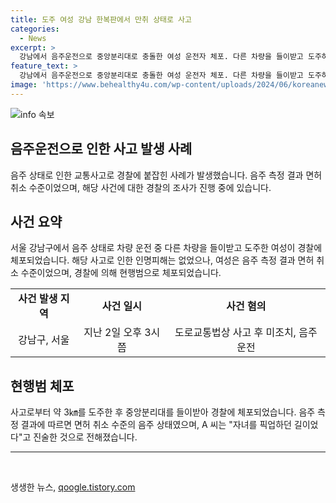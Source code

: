 ```yaml
---
title: 도주 여성 강남 한복판에서 만취 상태로 사고
categories:
  - News
excerpt: >
  강남에서 음주운전으로 중앙분리대로 충돌한 여성 운전자 체포. 다른 차량을 들이받고 도주하던 중 경찰에 체포된 A씨. 음주측정 결과 면허 취소 수준, 피해는 없었으나 위험한 상황. 사건 경위에 대한 경찰 수사 중. 요약 : 음주운전으로 사고 후 도주하던 여성 운전자가 중앙분리대 충돌 후 체포됐다.
feature_text: >
  강남에서 음주운전으로 중앙분리대로 충돌한 여성 운전자 체포. 다른 차량을 들이받고 도주하던 중 경찰에 체포된 A씨. 음주측정 결과 면허 취소 수준, 피해는 없었으나 위험한 상황. 사건 경위에 대한 경찰 수사 중. 요약 : 음주운전으로 사고 후 도주하던 여성 운전자가 중앙분리대 충돌 후 체포됐다.
image: 'https://www.behealthy4u.com/wp-content/uploads/2024/06/koreanews.jpg'
---
```


<p><img src="https://www.behealthy4u.com/wp-content/uploads/2024/06/koreanews.jpg" alt="info 속보" /></p>

<h2 data-ke-size="size26">음주운전으로 인한 사고 발생 사례</h2>

<p data-ke-size="size16">음주 상태로 인한 교통사고로 경찰에 붙잡힌 사례가 발생했습니다. 음주 측정 결과 면허 취소 수준이었으며, 해당 사건에 대한 경찰의 조사가 진행 중에 있습니다.</p>

<h2 data-ke-size="size26">사건 요약</h2>

<p data-ke-size="size16">서울 강남구에서 음주 상태로 차량 운전 중 다른 차량을 들이받고 도주한 여성이 경찰에 체포되었습니다. 해당 사고로 인한 인명피해는 없었으나, 여성은 음주 측정 결과 면허 취소 수준이었으며, 경찰에 의해 현행범으로 체포되었습니다.</p>

<table>
    <tr>
        <td style="text-align: center; height: 17px;"><b>사건 발생 지역</b></td>
        <td style="text-align: center; height: 17px;"><b>사건 일시</b></td>
        <td style="text-align: center; height: 17px;"><b>사건 혐의</b></td>
    </tr>
    <tr>
        <td style="text-align: center; height: 17px;">강남구, 서울</td>
        <td style="text-align: center; height: 17px;">지난 2일 오후 3시쯤</td>
        <td style="text-align: center; height: 17px;">도로교통법상 사고 후 미조치, 음주운전</td>
    </tr>
</table>

<h2 data-ke-size="size26">현행범 체포</h2>

<p data-ke-size="size16">사고로부터 약 3㎞를 도주한 후 중앙분리대를 들이받아 경찰에 체포되었습니다. 음주 측정 결과에 따르면 면허 취소 수준의 음주 상태였으며, A 씨는 "자녀를 픽업하던 길이었다"고 진술한 것으로 전해졌습니다.</p>

<hr>

<p data-ke-size="size16">&nbsp;</p>
생생한 뉴스, <a href="https://qoogle.tistory.com" rel="dofollow">qoogle.tistory.com</a>


